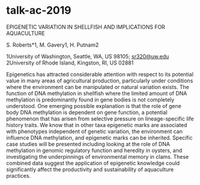 # talk-ac-2019



EPIGENETIC VARIATION IN SHELLFISH AND IMPLICATIONS FOR AQUACULTURE

S. Roberts*1, M. Gavery1, H. Putnam2

1University of Washington, Seattle, WA, US 98105; sr320@uw.edu     
2University of Rhode Island, Kingston, RI, US 02881


Epigenetics has attracted considerable attention with respect to its potential value in many areas of agricultural production, particularly under conditions where the environment can be manipulated or natural variation exists. The function of DNA methylation in shellfish where the limited amount of DNA methylation is predominantly found in gene bodies is not completely understood. One emerging possible explanation is that the role of gene body DNA methylation is dependent on gene function, a potential phenomenon that has arisen from selective pressure on lineage-specific life history traits. We know that in other taxa epigenetic marks are associated with phenotypes independent of genetic variation, the environment can influence DNA methylation, and epigenetic marks can be inherited. Specific case studies will be presented including looking at the role of DNA methylation in genomic regulatory function and heredity in oysters, and investigating the underpinnings of environmental memory in clams. These combined data suggest the application of epigenetic knowledge could significantly affect the productivity and sustainability of aquaculture practices. 
